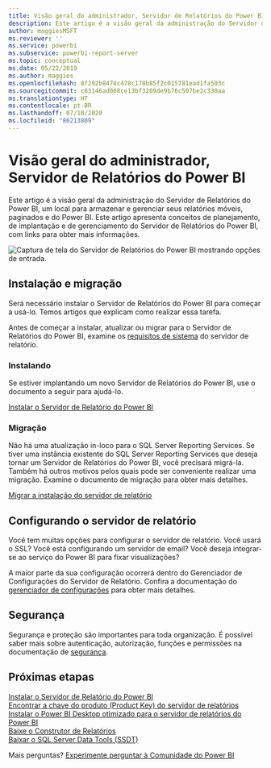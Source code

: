```yaml
---
title: Visão geral do administrador, Servidor de Relatórios do Power BI
description: Este artigo é a visão geral da administração do Servidor de Relatórios do Power BI, um local para armazenar e gerenciar seus relatórios móveis, paginados e do Power BI.
author: maggiesMSFT
ms.reviewer: ''
ms.service: powerbi
ms.subservice: powerbi-report-server
ms.topic: conceptual
ms.date: 05/22/2019
ms.author: maggies
ms.openlocfilehash: 8f292b8474c478c178b85f2c015781ead1fa503c
ms.sourcegitcommit: c83146ad008ce13bf3289de9b76c507be2c330aa
ms.translationtype: HT
ms.contentlocale: pt-BR
ms.lasthandoff: 07/10/2020
ms.locfileid: "86213809"
---
```

# <a name="admin-overview-power-bi-report-server"></a>Visão geral do administrador, Servidor de Relatórios do Power BI
Este artigo é a visão geral da administração do Servidor de Relatórios do Power BI, um local para armazenar e gerenciar seus relatórios móveis, paginados e do Power BI. Este artigo apresenta conceitos de planejamento, de implantação e de gerenciamento do Servidor de Relatórios do Power BI, com links para obter mais informações.

![Captura de tela do Servidor de Relatórios do Power BI mostrando opções de entrada.](media/admin-handbook-overview/admin-handbook.png)
 
## <a name="installing-and-migration"></a>Instalação e migração
Será necessário instalar o Servidor de Relatórios do Power BI para começar a usá-lo. Temos artigos que explicam como realizar essa tarefa.

Antes de começar a instalar, atualizar ou migrar para o Servidor de Relatórios do Power BI, examine os [requisitos de sistema](system-requirements.md) do servidor de relatório.

### <a name="installing"></a>Instalando
Se estiver implantando um novo Servidor de Relatórios do Power BI, use o documento a seguir para ajudá-lo. 

[Instalar o Servidor de Relatório do Power BI](install-report-server.md)

### <a name="migration"></a>Migração
Não há uma atualização in-loco para o SQL Server Reporting Services. Se tiver uma instância existente do SQL Server Reporting Services que deseja tornar um Servidor de Relatórios do Power BI, você precisará migrá-la. Também há outros motivos pelos quais pode ser conveniente realizar uma migração. Examine o documento de migração para obter mais detalhes.

[Migrar a instalação do servidor de relatório](migrate-report-server.md)

## <a name="configuring-your-report-server"></a>Configurando o servidor de relatório
Você tem muitas opções para configurar o servidor de relatório. Você usará o SSL? Você está configurando um servidor de email? Você deseja integrar-se ao serviço do Power BI para fixar visualizações?

A maior parte da sua configuração ocorrerá dentro do Gerenciador de Configurações do Servidor de Relatório. Confira a documentação do [gerenciador de configurações](https://docs.microsoft.com/sql/reporting-services/install-windows/reporting-services-configuration-manager-native-mode) para obter mais detalhes.

## <a name="security"></a>Segurança
Segurança e proteção são importantes para toda organização. É possível saber mais sobre autenticação, autorização, funções e permissões na documentação de [segurança](https://docs.microsoft.com/sql/reporting-services/security/reporting-services-security-and-protection).

## <a name="next-steps"></a>Próximas etapas
[Instalar o Servidor de Relatório do Power BI](install-report-server.md)  
[Encontrar a chave do produto (Product Key) do servidor de relatórios](find-product-key.md)  
[Instalar o Power BI Desktop otimizado para o servidor de relatórios do Power BI](install-powerbi-desktop.md)  
[Baixe o Construtor de Relatórios](https://www.microsoft.com/download/details.aspx?id=53613)  
[Baixar o SQL Server Data Tools (SSDT)](https://go.microsoft.com/fwlink/?LinkID=616714)

Mais perguntas? [Experimente perguntar à Comunidade do Power BI](https://community.powerbi.com/)

